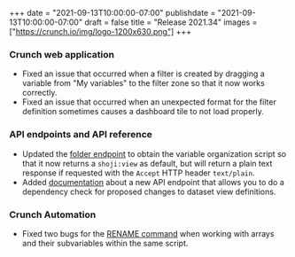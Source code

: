 +++
date = "2021-09-13T10:00:00-07:00"
publishdate = "2021-09-13T10:00:00-07:00"
draft = false
title = "Release 2021.34"
images = ["https://crunch.io/img/logo-1200x630.png"]
+++

### Crunch web application

- Fixed an issue that occurred when a filter is created by dragging a variable from "My variables" to the filter zone so that it now works correctly.
- Fixed an issue that occurred when an unexpected format for the filter definition sometimes causes a dashboard tile to not load properly.

### API endpoints and API reference

- Updated the [folder endpoint](https://crunch.io/api/reference/#get-/datasets/-dataset_id-/folders/script/) to obtain the variable organization script so that it now returns a `shoji:view` as default, but will return a plain text response if requested with the `Accept` HTTP header `text/plain`.
- Added [documentation](https://crunch.io/api/reference/#post-/datasets/-dataset_view_id-/view_preview/) about a new API endpoint that allows you to do a dependency check for proposed changes to dataset view definitions.

### Crunch Automation

- Fixed two bugs for the [RENAME command](https://help.crunch.io/hc/en-us/articles/360042247331-RENAME-command) when working with arrays and their subvariables within the same script.
